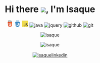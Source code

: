 <h1 align="center">Hi there <img src="https://raw.githubusercontent.com/kaueMarques/kaueMarques/master/hi.gif" width="30px">, I'm Isaque</h1>
<p align="center">
<img src="https://raw.githubusercontent.com/devicons/devicon/master/icons/html5/html5-original-wordmark.svg" alt="html5"  width="20" height="20"/>
<img src="https://raw.githubusercontent.com/devicons/devicon/master/icons/css3/css3-plain-wordmark.svg" alt="css3"  width="20" height="20"/>
<img src="https://raw.githubusercontent.com/devicons/devicon/master/icons/javascript/javascript-original.svg" alt="javascript" width="20" height="20"/>
<img src="https://w7.pngwing.com/pngs/578/816/png-transparent-java-class-file-java-platform-standard-edition-java-development-kit-java-runtime-environment-coffee-jar-text-class-orange-thumbnail.png" alt="java"  width="20" height="20"/>
<img src="https://cdn.iconscout.com/icon/free/png-512/jquery-10-1175155.png" alt="jquery"  width="20" height="20"/>
<img src="https://image.flaticon.com/icons/png/512/25/25231.png" alt="github"  width="20" height="20"/>
<img src="https://upload.wikimedia.org/wikipedia/commons/thumb/3/3f/Git_icon.svg/1024px-Git_icon.svg.png" alt="git"  width="20" height="20"/>
</p>
<p align="center">
<img src="https://github-readme-stats.vercel.app/api?username=IsaqueZaratustra&show_icons=true" alt="isaque"/> 
</p>
<p align="center"> <img src="https://komarev.com/ghpvc/?username=IsaqueZaratustra" alt="isaque" /> </p>
<p align="center">
<a href="https://www.linkedin.com/in/isaquezaratustra/" target="blank"><img align="center" src="https://img.shields.io/badge/LinkedIn-0077B5?style=for-the-badge&logo=linkedin&logoColor=white" alt="isaquelinkedin" /></a>
</p>

<!--
**IsaqueZaratustra/IsaqueZaratustra** is a ✨ _special_ ✨ repository because its `README.md` (this file) appears on your GitHub profile.

Here are some ideas to get you started:

- 🔭 I’m currently working on ...
- 🌱 I’m currently learning ...
- 👯 I’m looking to collaborate on ...
- 🤔 I’m looking for help with ...
- 💬 Ask me about ...

- 😄 Pronouns: ...
- ⚡ Fun fact: ...
-->

